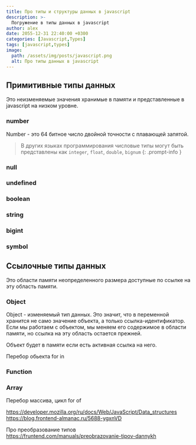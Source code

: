 ```yaml
---
title: Про типы и структуры данных в javascript
description: >-
  Погружение в типы данных в javascript
author: alex
date: 2055-12-31 22:40:00 +0300
categories: [Javascript,Types]
tags: [javascript,types]
image:
  path: /assets/img/posts/javascript.png
  alt: Про типы данных в javascript
---
```


## Примитивные типы данных

Это неизменяемые значения хранимые в памяти и представленные в javascript на низком уровне.

### number
 
Number - это 64 битное число двойной точности с плавающей запятой.

> В других языках программирования числовые типы могут быть представлены как `integer`, `float`, `double`, `bignum`
{: .prompt-info }

### null
### undefined
### boolean
### string
### bigint
### symbol

## Ссылочные типы данных

Это области памяти неопределенного размера доступные по ссылке на эту область памяти.

### Object

Object - изменяемый тип данных. Это значит, что в переменной хранится не само значение объекта, а только ссылка-идентификатор.
Если мы работаем с объектом, мы меняем его содержимое в области памяти, но ссылка на эту область остается прежней.

Объект будет в памяти если есть активная ссылка на него.

Перебор обьекта for in

### Function
### Array


Перебор массива, цикл for of

https://developer.mozilla.org/ru/docs/Web/JavaScript/Data_structures
https://blog.frontend-almanac.ru/5688-ygxnVD

Про преобразование типов https://fruntend.com/manuals/preobrazovanie-tipov-dannykh



